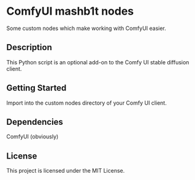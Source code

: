 # ComfyUI mashb1t nodes
Some custom nodes which make working with ComfyUI easier.

## Description
This Python script is an optional add-on to the Comfy UI stable diffusion client.

## Getting Started
Import into the custom nodes directory of your Comfy UI client.

## Dependencies
ComfyUI (obviously)

## License
This project is licensed under the MIT License.